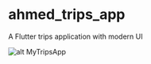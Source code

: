 # ahmed_trips_app

A Flutter trips application with modern UI


![alt MyTripsApp](https://fotos.subefotos.com/8d921855b6e9c649f1c62ac80ea35c98o.jpg)


